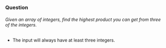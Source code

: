 ### Question

###### Given an array of integers, find the highest product you can get from three of the integers.

- The input will always have at least three integers.
